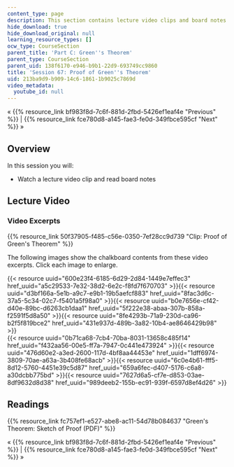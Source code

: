 ```yaml
---
content_type: page
description: This section contains lecture video clips and board notes.
hide_download: true
hide_download_original: null
learning_resource_types: []
ocw_type: CourseSection
parent_title: 'Part C: Green''s Theorem'
parent_type: CourseSection
parent_uid: 138f6170-e946-b9b1-22d9-693749cc9860
title: 'Session 67: Proof of Green''s Theorem'
uid: 213ba9d9-b909-14c6-1861-1b9025c7869d
video_metadata:
  youtube_id: null
---
```


« {{% resource_link bf983f8d-7c6f-881d-2fbd-5426ef1eaf4e "Previous" %}} | {{% resource_link fce780d8-a145-fae3-fe0d-349fbce595cf "Next" %}} »

Overview
--------

In this session you will:

*   Watch a lecture video clip and read board notes

Lecture Video
-------------

### Video Excerpts

{{% resource_link 50f37905-f485-c56e-0350-7ef28cc9d739 "Clip: Proof of Green's Theorem" %}}

The following images show the chalkboard contents from these video excerpts. Click each image to enlarge.

{{< resource uuid="600e23f4-6185-6d29-2d84-1449e7effec3" href_uuid="a5c29533-7e32-38d2-6e2c-f8fd7f670703" >}}{{< resource uuid="d3bf166a-5e1b-a9c7-e9b1-19b5aefcf883" href_uuid="8fac3d6c-37a5-5c34-02c7-f5401a5f98a0" >}}{{< resource uuid="b0e7656e-cf42-d40e-89bc-d6263cb1daa1" href_uuid="5f222e38-abaa-307b-858a-f2591f5d8a50" >}}{{< resource uuid="8fe4293b-71a9-230d-ca96-b2f5f819bce2" href_uuid="431e937d-489b-3a82-10b4-ae8646429b98" >}}  
{{< resource uuid="0b71ca68-7cb4-70ba-8031-13658c485f14" href_uuid="f432aa56-00e5-ff7a-7947-0c441e473924" >}}{{< resource uuid="476d60e2-a3ed-2600-117d-4bf8aa44453e" href_uuid="1dff6974-3809-70ae-a63a-3b408fe68acb" >}}{{< resource uuid="6c0e4b61-fff5-8d12-5760-4451e39c5d87" href_uuid="659a6fec-d407-5176-c6a8-a30dcbb775bd" >}}{{< resource uuid="7627d6a5-cf7e-d853-03ae-8df9632d8d38" href_uuid="989deeb2-155b-ec91-939f-6597d8ef4d26" >}}

Readings
--------

{{% resource_link fc757ef1-e527-abe8-ac11-54d78b084637 "Green's Theorem: Sketch of Proof (PDF)" %}}

« {{% resource_link bf983f8d-7c6f-881d-2fbd-5426ef1eaf4e "Previous" %}} | {{% resource_link fce780d8-a145-fae3-fe0d-349fbce595cf "Next" %}} »